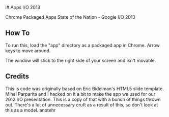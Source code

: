 i# Apps I/O 2013

Chrome Packaged Apps State of the Nation - Google I/O 2013

## How To

To run this, load the "app" directory as a packaged app in Chrome.  Arrow keys to move around.

The window will stick to the right side of your screen and isn't movable.


## Credits

This is code was originally based on Eric Bidelman's HTML5 slide template.  Mihai Parparita and I
hacked on it a bit to make the app we used for our 2012 I/O presentation.  This is a copy of that
with a bunch of things thrown out.  There's a lot of unnecessary cruft as a result of this, so
don't look at this as a model.
anotehr
